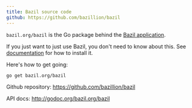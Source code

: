 ```yaml
---
title: Bazil source code
github: https://github.com/bazillion/bazil
---
```


`bazil.org/bazil` is the Go package behind the
[Bazil application](/doc).

If you just want to just use Bazil, you don't need to know about this.
See [documentation](/doc/install) for how to install it.

Here's how to get going:

``` console
go get bazil.org/bazil
```

Github repository: https://github.com/bazillion/bazil

API docs: http://godoc.org/bazil.org/bazil
